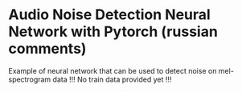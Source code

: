 # Audio Noise Detection Neural Network with Pytorch (russian comments)
Example of neural network that can be used to detect noise on mel-spectrogram data
!!! No train data provided yet !!!
